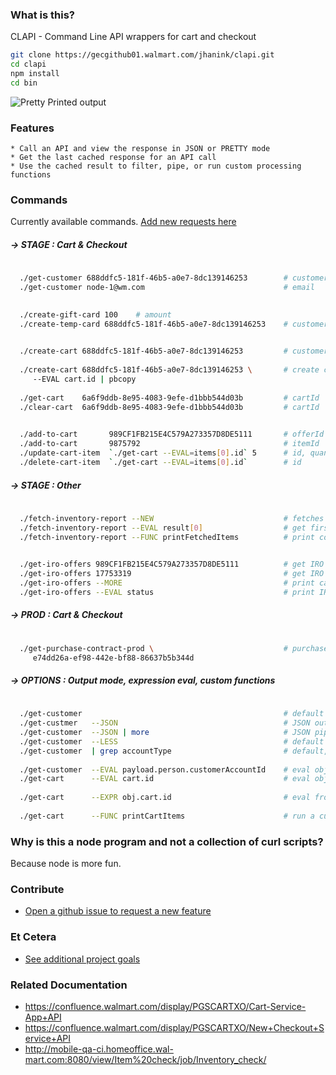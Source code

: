 ### What is this?

CLAPI - Command Line API wrappers for cart and checkout

```sh
git clone https://gecgithub01.walmart.com/jhanink/clapi.git
cd clapi
npm install
cd bin
```


![Pretty Printed output](https://gecgithub01.walmart.com/jhanink/dev-api-shortcuts/blob/master/assets/clapi.gif?raw=true)

### Features

```
* Call an API and view the response in JSON or PRETTY mode
* Get the last cached response for an API call
* Use the cached result to filter, pipe, or run custom processing functions
```


### Commands

Currently available commands. [Add new requests here](https://gecgithub01.walmart.com/jhanink/dev-api-shortcuts/issues)

##### → STAGE : Cart & Checkout

```sh
  
  ./get-customer 688ddfc5-181f-46b5-a0e7-8dc139146253        # customerId
  ./get-customer node-1@wm.com                               # email
```

```sh
  
  ./create-gift-card 100    # amount
  ./create-temp-card 688ddfc5-181f-46b5-a0e7-8dc139146253    # customerId
```

```sh
  
  ./create-cart 688ddfc5-181f-46b5-a0e7-8dc139146253         # customerId
  
  ./create-cart 688ddfc5-181f-46b5-a0e7-8dc139146253 \       # create cart, copy to clipboard
     --EVAL cart.id | pbcopy
  
  ./get-cart    6a6f9ddb-8e95-4083-9efe-d1bbb544d03b         # cartId
  ./clear-cart  6a6f9ddb-8e95-4083-9efe-d1bbb544d03b         # cartId
```

```sh
  
  ./add-to-cart       989CF1FB215E4C579A273357D8DE5111       # offerId
  ./add-to-cart       9875792                                # itemId
  ./update-cart-item  `./get-cart --EVAL=items[0].id` 5      # id, quantity   (not USItemId)
  ./delete-cart-item  `./get-cart --EVAL=items[0].id`        # id             (not USItemId)
```

##### → STAGE : Other

```sh
  
  ./fetch-inventory-report --NEW                             # fetches the latest report
  ./fetch-inventory-report --EVAL result[0]                  # get first item from cached result
  ./fetch-inventory-report --FUNC printFetchedItems          # print condensed report from cached result
```
```sh
  
  ./get-iro-offers 989CF1FB215E4C579A273357D8DE5111          # get IRO offers by offerId
  ./get-iro-offers 17753319                                  # get IRO offers by USItemId
  ./get-iro-offers --MORE                                    # print cached result
  ./get-iro-offers --EVAL status                             # print IRO offer status (OK, PARTIAL..)
```

##### → PROD : Cart & Checkout

```sh
   
  ./get-purchase-contract-prod \                             # purchase contract Id
     e74dd26a-ef98-442e-bf88-86637b5b344d
```

##### → OPTIONS : Output mode, expression eval, custom functions

```sh
  
  ./get-customer                                             # default output
  ./get-custmer   --JSON                                     # JSON output
  ./get-customer  --JSON | more                              # JSON piped to more
  ./get-customer  --LESS                                     # default piped to less
  ./get-customer  | grep accountType                         # default, grep for accountType
  
  ./get-customer  --EVAL payload.person.customerAccountId    # eval object for a json property 
  ./get-cart      --EVAL cart.id                             # eval object for a json property
  
  ./get-cart      --EXPR obj.cart.id                         # eval from root object reference
  
  ./get-cart      --FUNC printCartItems                      # run a custom function on result  
  ```


### Why is this a node program and not a collection of curl scripts?

Because node is more fun.



### Contribute

* [Open a github issue to request a new feature](https://gecgithub01.walmart.com/jhanink/dev-api-shortcuts/issues)



### Et Cetera

* [See additional project goals](docs/project-goals.md)


### Related Documentation

* https://confluence.walmart.com/display/PGSCARTXO/Cart-Service-App+API
* https://confluence.walmart.com/display/PGSCARTXO/New+Checkout+Service+API
* http://mobile-qa-ci.homeoffice.wal-mart.com:8080/view/Item%20check/job/Inventory_check/

